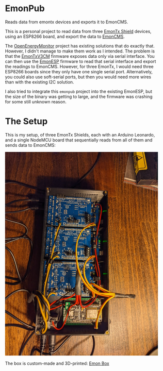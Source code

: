 # EmonPub

Reads data from emontx devices and exports it to EmonCMS.

This is a personal project to read data from three [EmonTx
Shield](https://wiki.openenergymonitor.org/index.php/EmonTx_Arduino_Shield)
devices, using an ESP8266 board, and export the data to
[EmonCMS](https://www.emoncms.org).

The [OpenEnergyMonitor](https://www.openenergymonitor.org/) project has existing
solutions that do exactly that. However, I didn't manage to make them work as I
intended. The problem is that the
[EmonTxV3CM](https://github.com/openenergymonitor/EmonTxV3CM) firmware exposes
data only via serial interface. You can then use the
[EmonESP](https://github.com/openenergymonitor/EmonESP) firmware to read that
serial interface and export the readings to EmonCMS.  However, for three EmonTx,
I would need three ESP8266 boards since they only have one single serial port.
Alternatively, you could also use soft-serial ports, but then you would need
more wires than with the existing I2C solution.

I also tried to integrate this `emonpub` project into the existing EmonESP, but
the size of the binary was getting to large, and the firmware was crashing for
some still unknown reason.

# The Setup

This is my setup, of three EmonTx Shields, each with an Arduino Leonardo, and a
single NodeMCU board that sequentially reads from all of them and sends data to
EmonCMS:

![energy_monitor](https://github.com/llpamies/emonpub/blob/main/energy_monitor.jpg?raw=true)

The box is custom-made and 3D-printed: [Emon
Box](https://cad.onshape.com/documents/c6e4b7e304f4f2130f204cad/w/c06564a53a9a23fffc05c28a/e/69a91d13ed4525e4a211841a?renderMode=0&uiState=61e229798163d20dec98bcd3n)
